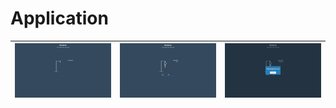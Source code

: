 # Application

| ![Page](_media/hangman1.JPG) | ![Page](_media/hangman2.JPG) | ![Page](_media/hangman3.JPG) |
| ---------------------------- | :--------------------------: | ---------------------------: |

